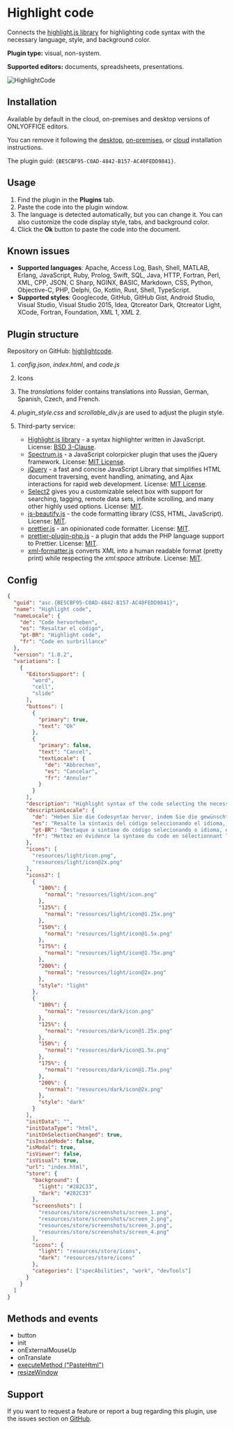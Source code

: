 # Highlight code

Connects the [highlight.js library](https://highlightjs.org/) for highlighting code syntax with the necessary language, style, and background color.

**Plugin type:** visual, non-system.

**Supported editors:** documents, spreadsheets, presentations.

![HighlightCode](/assets/images/plugins/gifs/highlight-code.gif)

## Installation

Available by default in the cloud, on-premises and desktop versions of ONLYOFFICE editors.

You can remove it following the [desktop](/docs/plugin-and-macros/tutorials/installing/onlyoffice-desktop-editors.md), [on-premises](/docs/plugin-and-macros/tutorials/installing/onlyoffice-docs-on-premises.md), or [cloud](/docs/plugin-and-macros/tutorials/installing/onlyoffice-cloud.md) installation instructions.

The plugin guid: `{BE5CBF95-C0AD-4842-B157-AC40FEDD9841}`.

## Usage

1. Find the plugin in the **Plugins** tab.
2. Paste the code into the plugin window.
3. The language is detected automatically, but you can change it. You can also customize the code display style, tabs, and background color.
4. Click the **Ok** button to paste the code into the document.

## Known issues

- **Supported languages**: Apache, Access Log, Bash, Shell, MATLAB, Erlang, JavaScript, Ruby, Prolog, Swift, SQL, Java, HTTP, Fortran, Perl, XML, CPP, JSON, C Sharp, NGINX, BASIC, Markdown, CSS, Python, Objective-C, PHP, Delphi, Go, Kotlin, Rust, Shell, TypeScript.
- **Supported styles**: Googlecode, GitHub, GitHub Gist, Android Studio, Visual Studio, Visual Studio 2015, Idea, Qtcreator Dark, Qtcreator Light, XCode, Fortran, Foundation, XML 1, XML 2.

## Plugin structure

Repository on GitHub: [highlightcode](https://github.com/ONLYOFFICE/onlyoffice.github.io/tree/master/sdkjs-plugins/content/highlightcode).

1. *config.json*, *index.html*, and *code.js*

2. Icons

3. The *translations* folder contains translations into Russian, German, Spanish, Czech, and French.

4. *plugin\_style.css* and *scrollable\_div.js* are used to adjust the plugin style.

5. Third-party service:

   - [Highlight.js library](https://highlightjs.org/) - a syntax highlighter written in JavaScript. License: [BSD 3-Clause](https://github.com/ONLYOFFICE/onlyoffice.github.io/blob/master/sdkjs-plugins/content/highlightcode/licenses/Highlight.license).
   - [Spectrum.js](http://bgrins.github.io/spectrum/) - a JavaScript colorpicker plugin that uses the jQuery framework. License: [MIT License](https://github.com/ONLYOFFICE/onlyoffice.github.io/blob/master/sdkjs-plugins/content/highlightcode/licenses/spectrum.license).
   - [jQuery](https://jquery.com) - a fast and concise JavaScript Library that simplifies HTML document traversing, event handling, animating, and Ajax interactions for rapid web development. License: [MIT License](https://github.com/ONLYOFFICE/onlyoffice.github.io/blob/master/sdkjs-plugins/content/highlightcode/licenses/jQuery.license).
   - [Select2](https://select2.org/) gives you a customizable select box with support for searching, tagging, remote data sets, infinite scrolling, and many other highly used options. License: [MIT](https://github.com/ONLYOFFICE/onlyoffice.github.io/blob/master/sdkjs-plugins/content/highlightcode/licenses/Select2.license).
   - [js-beautify.js](https://github.com/beautify-web/js-beautify) - the code formatting library (CSS, HTML, JavaScript). License: [MIT](https://github.com/ONLYOFFICE/onlyoffice.github.io/blob/master/sdkjs-plugins/content/highlightcode/licenses/js-beautify.license).
   - [prettier.js](https://github.com/prettier/prettier) - an opinionated code formatter. License: [MIT](https://github.com/ONLYOFFICE/onlyoffice.github.io/blob/master/sdkjs-plugins/content/highlightcode/licenses/prettier.license).
   - [prettier-plugin-php.js](https://github.com/prettier/plugin-php) - a plugin that adds the PHP language support to Prettier. License: [MIT](https://github.com/ONLYOFFICE/onlyoffice.github.io/blob/master/sdkjs-plugins/content/highlightcode/licenses/prettier%40plugin-php.license).
   - [xml-formatter.js](https://github.com/chrisbottin/xml-formatter) converts XML into a human readable format (pretty print) while respecting the *xml:space* attribute. License: [MIT](https://github.com/ONLYOFFICE/onlyoffice.github.io/blob/master/sdkjs-plugins/content/highlightcode/licenses/xml-formatter.license).

## Config

``` json
{
  "guid": "asc.{BE5CBF95-C0AD-4842-B157-AC40FEDD9841}",
  "name": "Highlight code",
  "nameLocale": {
    "de": "Code hervorheben",
    "es": "Resaltar el código",
    "pt-BR": "Highlight code",
    "fr": "Code en surbrillance"
  },
  "version": "1.0.2",
  "variations": [
    {
      "EditorsSupport": [
        "word",
        "cell",
        "slide"
      ],
      "buttons": [
        {
          "primary": true,
          "text": "Ok"
        },
        {
          "primary": false,
          "text": "Cancel",
          "textLocale": {
            "de": "Abbrechen",
            "es": "Cancelar",
            "fr": "Annuler"
          }
        }
      ],
      "description": "Highlight syntax of the code selecting the necessary language, style, and background color.",
      "descriptionLocale": {
        "de": "Heben Sie die Codesyntax hervor, indem Sie die gewünschte Sprache, den Stil und die Hintergrundfarbe auswählen.",
        "es": "Resalte la sintaxis del código seleccionando el idioma, el estilo y el color de fondo necesarios.",
        "pt-BR": "Destaque a sintaxe do código selecionando o idioma, estilo e cor de fundo necessários.",
        "fr": "Mettez en évidence la syntaxe du code en sélectionnant la langue, le style et la couleur de l'arrière-plan."
      },
      "icons": [
        "resources/light/icon.png",
        "resources/light/icon@2x.png"
      ],
      "icons2": [
        {
          "100%": {
            "normal": "resources/light/icon.png"
          },
          "125%": {
            "normal": "resources/light/icon@1.25x.png"
          },
          "150%": {
            "normal": "resources/light/icon@1.5x.png"
          },
          "175%": {
            "normal": "resources/light/icon@1.75x.png"
          },
          "200%": {
            "normal": "resources/light/icon@2x.png"
          },
          "style": "light"
        },
        {
          "100%": {
            "normal": "resources/dark/icon.png"
          },
          "125%": {
            "normal": "resources/dark/icon@1.25x.png"
          },
          "150%": {
            "normal": "resources/dark/icon@1.5x.png"
          },
          "175%": {
            "normal": "resources/dark/icon@1.75x.png"
          },
          "200%": {
            "normal": "resources/dark/icon@2x.png"
          },
          "style": "dark"
        }
      ],
      "initData": "",
      "initDataType": "html",
      "initOnSelectionChanged": true,
      "isInsideMode": false,
      "isModal": true,
      "isViewer": false,
      "isVisual": true,
      "url": "index.html",
      "store": {
        "background": {
          "light": "#282C33",
          "dark": "#282C33"
        },
        "screenshots": [
          "resources/store/screenshots/screen_1.png",
          "resources/store/screenshots/screen_2.png",
          "resources/store/screenshots/screen_3.png",
          "resources/store/screenshots/screen_4.png"
        ],
        "icons": {
          "light": "resources/store/icons",
          "dark": "resources/store/icons"
        },
        "categories": ["specAbilities", "work", "devTools"]
      }
    }
  ]
}
```

## Methods and events

- button
- init
- onExternalMouseUp
- onTranslate
- [executeMethod ("PasteHtml")](/docs/plugin-and-macros/interacting-with-editors/methods/text-document-api/Api/Methods/PasteHtml.md)
- [resizeWindow](/docs/plugin-and-macros/customization/windows-and-panels.md#interacting-with-a-window)

## Support

If you want to request a feature or report a bug regarding this plugin, use the issues section on [GitHub](https://github.com/ONLYOFFICE/onlyoffice.github.io/issues).

